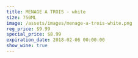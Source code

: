 ```yaml
---
title: MENAGE A TROIS - white
size: 750ML
image: /assets/images/menage-a-trois-white.png
reg_price: $9.99
special_price: $8.99
expiration_date: 2018-02-06 00:00:00
show_wine: true
---
```



